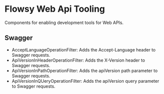 # Flowsy Web Api Tooling

Components for enabling development tools for Web APIs.

## Swagger
* AcceptLanguageOperationFilter: Adds the Accept-Language header to Swagger requests.
* ApiVersionInHeaderOperationFilter: Adds the X-Version header to Swagger requests.
* ApiVersionInPathOperationFilter: Adds the apiVersion path parameter to Swagger requests.
* ApiVersionInQUeryOperationFilter: Adds the apiVersion query parameter to Swagger requests.